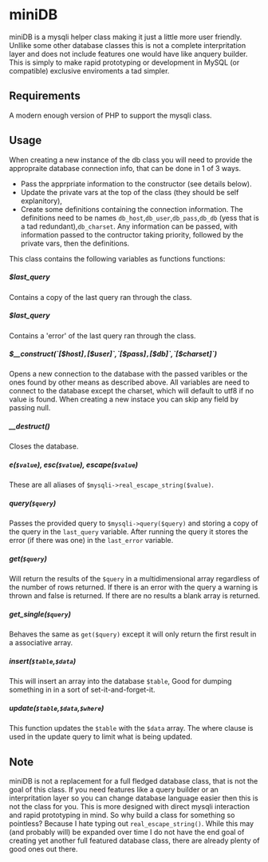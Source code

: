 # miniDB

miniDB is a mysqli helper class making it just a little more user friendly. Unllike some other database classes this is not a complete interpritation layer and does not include features one would have like anquery builder. This is simply to make rapid prototyping or development in MySQL (or compatible) exclusive enviroments a tad simpler. 

## Requirements
A modern enough version of PHP to support the mysqli class.

## Usage
When creating a new instance of the db class you will need to provide the appropraite database connection info, that can be done in 1 of 3 ways.

- Pass the apprpriate information to the constructor (see details below).
- Update the private vars at the top of the class (they should be self explanitory),
- Create some definitions containing the connection information. The definitions need to be names `db_host`,`db_user`,`db_pass`,`db_db` (yess that is a tad redundant),`db_charset`.
Any information can be passed, with information passed to the contructor taking priority, followed by the private vars, then the definitions.

This class contains the following variables as functions functions:

##### $last_query
Contains a copy of the last query ran through the class.

##### $last_query
Contains a 'error' of the last query ran through the class.

##### $__construct(`[$host]`,`[$user]`,`[$pass]`,`[$db]`,`[$charset]`)
Opens a new connection to the database with the passed varibles or the ones found by other means as described above. All variables are need to connect to the database except the charset, which will default to utf8 if no value is found. When creating a new instace you can skip any field by passing null.

##### __destruct()
Closes the database.

##### e(`$value`), esc(`$value`), escape(`$value`)
These are all aliases of `$mysqli->real_escape_string($value)`.

##### query(`$query`)
Passes the provided query to `$mysqli->query($query)` and storing a copy of the query in the `last_query` variable. After running the query it stores the error (if there was one) in the `last_error` variable.

##### get(`$query`)
Will return the results of the `$query` in a multidimensional array regardless of the number of rows returned. If there is an error with the query a warning is thrown and false is returned. If there are no results a blank array is returned.

##### get_single(`$query`)
Behaves the same as `get($query)` except it will only return the first result in a associative array.

##### insert(`$table`,`$data`)
This will insert an array into the database `$table`, Good for dumping something in in a sort of set-it-and-forget-it.

##### update(`$table`,`$data`,`$where`)
This function updates the `$table` with the `$data` array. The where clause is used in the update query to limit what is being updated. 

## Note
miniDB is not a replacement for a full fledged database class, that is not the goal of this class. If you need features like a query builder or an interpritation layer so you can change database language easier then this is not the class for you. This is more designed with direct mysqli interaction and rapid prototyping in mind. So why build a class for something so pointless? Because I hate typing out `real_escape_string()`. While this may (and probably will) be expanded over time I do not have the end goal of creating yet another full featured database class, there are already plenty of good ones out there.